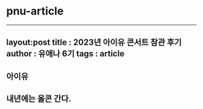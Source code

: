 # pnu-article

---
layout:post
title : 2023년 아이유 콘서트 참관 후기
author : 유애나 6기
tags : article
---

## 아이유 

## 내년에는 올콘 간다.